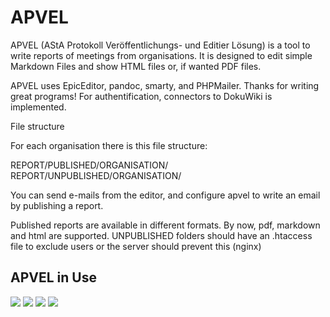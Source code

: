 APVEL
======


APVEL (AStA Protokoll Veröffentlichungs- und Editier Lösung) is a tool to write reports of meetings from organisations.
It is designed to edit simple Markdown Files and show HTML files or, if wanted PDF files.

APVEL uses EpicEditor, pandoc, smarty, and PHPMailer. Thanks for writing great programs!
For authentification, connectors to DokuWiki is implemented.

File structure

For each organisation there is this file structure:

REPORT/PUBLISHED/ORGANISATION/
REPORT/UNPUBLISHED/ORGANISATION/

You can send e-mails from the editor, and configure apvel to write an email by publishing a report.

Published reports are available in different formats. By now, pdf, markdown and html are supported.
UNPUBLISHED folders should have an .htaccess file to exclude users or the server should prevent this (nginx)

APVEL in Use
------------

![](https://raw.githubusercontent.com/JustKiddingCode/apvel/master/doc/screenshot/invitation.png)
![](https://raw.githubusercontent.com/JustKiddingCode/apvel/master/doc/screenshot/organ_selector.png)
![](https://raw.githubusercontent.com/JustKiddingCode/apvel/master/doc/screenshot/overview.png)
![](https://raw.githubusercontent.com/JustKiddingCode/apvel/master/doc/screenshot/using_epiceditor.png)

